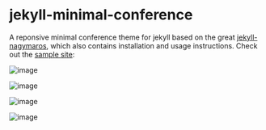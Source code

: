 # jekyll-minimal-conference

A reponsive minimal conference theme for jekyll based on the great [jekyll-nagymaros](https://github.com/piazzai/jekyll-nagymaros), which also contains installation and usage instructions.
Check out the [sample site](https://avivyaish.github.io/jekyll-minimal-conference):

![image](https://github.com/user-attachments/assets/4b4a45ee-6f6d-453c-bfe8-52ecbd409737)

![image](https://github.com/user-attachments/assets/71d1b803-6077-4571-8409-4d924ffa9217)

![image](https://github.com/user-attachments/assets/5d1ce871-f4e8-4eb4-bb49-ab9174c6a6bc)

![image](https://github.com/user-attachments/assets/c0edc4bd-6de8-4923-a1c7-abcb8cc138c8)
